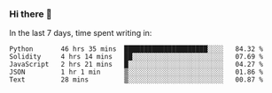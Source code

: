 ### Hi there 👋

In the last 7 days, time spent writing in:

<!--START_SECTION:waka-->
```text
Python       46 hrs 35 mins  █████████████████████░░░░   84.32 % 
Solidity     4 hrs 14 mins   ██░░░░░░░░░░░░░░░░░░░░░░░   07.69 % 
JavaScript   2 hrs 21 mins   █░░░░░░░░░░░░░░░░░░░░░░░░   04.27 % 
JSON         1 hr 1 min      ▒░░░░░░░░░░░░░░░░░░░░░░░░   01.86 % 
Text         28 mins         ▒░░░░░░░░░░░░░░░░░░░░░░░░   00.87 % 
```
<!--END_SECTION:waka-->
<!--
**jimtje/jimtje** is a ✨ _special_ ✨ repository because its `README.md` (this file) appears on your GitHub profile.


Here are some ideas to get you started:

- 🔭 I’m currently working on ...
- 🌱 I’m currently learning ...
- 👯 I’m looking to collaborate on ...
- 🤔 I’m looking for help with ...
- 💬 Ask me about ...
- 📫 How to reach me: ...
- 😄 Pronouns: ...
- ⚡ Fun fact: ...
-->

